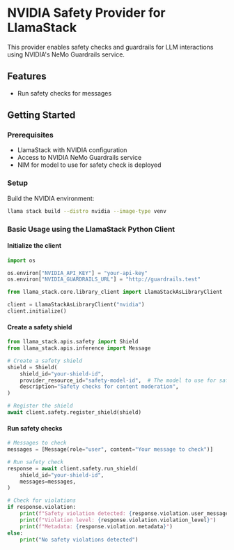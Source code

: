 # NVIDIA Safety Provider for LlamaStack

This provider enables safety checks and guardrails for LLM interactions using NVIDIA's NeMo Guardrails service.

## Features

- Run safety checks for messages

## Getting Started

### Prerequisites

- LlamaStack with NVIDIA configuration
- Access to NVIDIA NeMo Guardrails service
- NIM for model to use for safety check is deployed

### Setup

Build the NVIDIA environment:

```bash
llama stack build --distro nvidia --image-type venv
```

### Basic Usage using the LlamaStack Python Client

#### Initialize the client

```python
import os

os.environ["NVIDIA_API_KEY"] = "your-api-key"
os.environ["NVIDIA_GUARDRAILS_URL"] = "http://guardrails.test"

from llama_stack.core.library_client import LlamaStackAsLibraryClient

client = LlamaStackAsLibraryClient("nvidia")
client.initialize()
```

#### Create a safety shield

```python
from llama_stack.apis.safety import Shield
from llama_stack.apis.inference import Message

# Create a safety shield
shield = Shield(
    shield_id="your-shield-id",
    provider_resource_id="safety-model-id",  # The model to use for safety checks
    description="Safety checks for content moderation",
)

# Register the shield
await client.safety.register_shield(shield)
```

#### Run safety checks

```python
# Messages to check
messages = [Message(role="user", content="Your message to check")]

# Run safety check
response = await client.safety.run_shield(
    shield_id="your-shield-id",
    messages=messages,
)

# Check for violations
if response.violation:
    print(f"Safety violation detected: {response.violation.user_message}")
    print(f"Violation level: {response.violation.violation_level}")
    print(f"Metadata: {response.violation.metadata}")
else:
    print("No safety violations detected")
```
